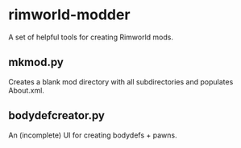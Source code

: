 # rimworld-modder
A set of helpful tools for creating Rimworld mods.

## mkmod.py
Creates a blank mod directory with all subdirectories and populates About.xml.

## bodydefcreator.py
An (incomplete) UI for creating bodydefs + pawns.
